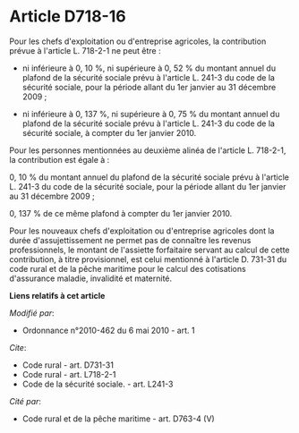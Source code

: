 # Article D718-16

Pour les chefs d'exploitation ou d'entreprise agricoles, la contribution prévue à l'article L. 718-2-1 ne peut être :

- ni inférieure à 0, 10 %, ni supérieure à 0, 52 % du montant annuel du plafond de la sécurité sociale prévu à l'article L.
241-3 du code de la sécurité sociale, pour la période allant du 1er janvier au 31 décembre 2009 ;

- ni inférieure à 0, 137 %, ni supérieure à 0, 75 % du montant annuel du plafond de la sécurité sociale prévu à l'article L.
241-3 du code de la sécurité sociale, à compter du 1er janvier 2010. 

Pour les personnes mentionnées au deuxième alinéa de l'article L. 718-2-1, la contribution est égale à : 

0, 10 % du montant annuel du plafond de la sécurité sociale prévu à l'article L. 241-3 du code de la sécurité sociale, pour
la période allant du 1er janvier au 31 décembre 2009 ; 

0, 137 % de ce même plafond à compter du 1er janvier 2010. 

Pour les nouveaux chefs d'exploitation ou d'entreprise agricoles dont la durée d'assujettissement ne permet pas de connaître
les revenus professionnels, le montant de l'assiette forfaitaire servant au calcul de cette contribution, à titre
provisionnel, est celui mentionné à l'article D. 731-31 du code rural et de la pêche maritime pour le calcul des cotisations
d'assurance maladie, invalidité et maternité.

**Liens relatifs à cet article**

_Modifié par_:

  - Ordonnance n°2010-462 du 6 mai 2010 - art. 1

_Cite_:

  - Code rural - art. D731-31
  - Code rural - art. L718-2-1
  - Code de la sécurité sociale. - art. L241-3

_Cité par_:

  - Code rural et de la pêche maritime - art. D763-4 (V)
